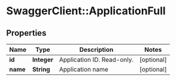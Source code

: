 # SwaggerClient::ApplicationFull

## Properties
Name | Type | Description | Notes
------------ | ------------- | ------------- | -------------
**id** | **Integer** | Application ID. Read-only. | [optional] 
**name** | **String** | Application name | [optional] 



